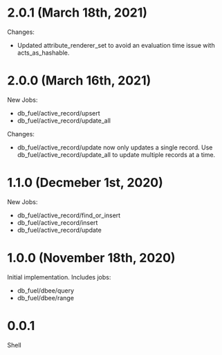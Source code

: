 # 2.0.1 (March 18th, 2021)

Changes:
* Updated attribute_renderer_set to avoid an evaluation time issue with acts_as_hashable.

# 2.0.0 (March 16th, 2021)

New Jobs:
* db_fuel/active_record/upsert
* db_fuel/active_record/update_all

Changes:
* db_fuel/active_record/update now only updates a single record. Use db_fuel/active_record/update_all to update multiple records at a time.

# 1.1.0 (Decmeber 1st, 2020)

New Jobs:

* db_fuel/active_record/find_or_insert
* db_fuel/active_record/insert
* db_fuel/active_record/update

# 1.0.0 (November 18th, 2020)

Initial implementation.  Includes jobs:

* db_fuel/dbee/query
* db_fuel/dbee/range

# 0.0.1

Shell
